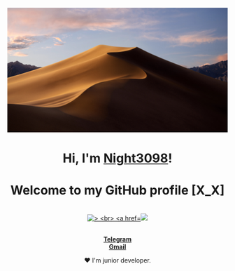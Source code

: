 <p align="center">
  <a href="https://t.me/coding_and_it"><img src="banner.jpeg" alt="Night3098 banner"></a>
</p>

<h1 align="center">Hi, I'm <a href="https://t.me/coding_and_it">Night3098</a>!</h1>
<h1 align="center">Welcome to my GitHub profile [X_X]</h1>

<p align="center">
  <br>
  <a href="https://github.com/Night3098"><img src="https://github-readme-stats.vercel.app/api?username=Night3098&hide_border=true&show_icons=true&theme=onedark" alt=">
  <br>
  <a href="https://github.com/Night3098"><img src="https://github-readme-stats.vercel.app/api/top-langs/?username=night3098&layout=compact&theme=onedark">
  <br>
</p>

<p align="center">
  <br>
  <strong><a href="https://t.me/coding_and_it">Telegram</a></strong>
  <br>
  <strong><a href="mailto:night3098game@gmail.com">Gmail</a></strong>
</p>

<p align="center">❤ I'm junior developer.</p>
